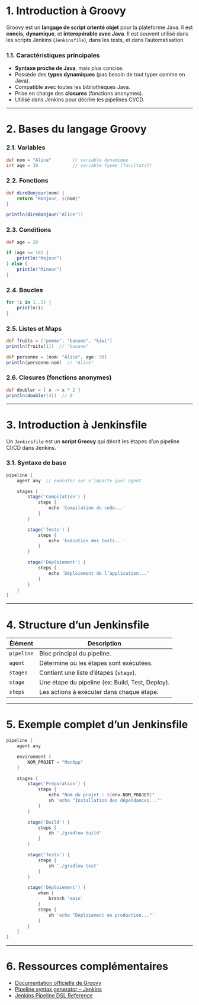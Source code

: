 <h1 id="intro-groovy">1. Introduction à Groovy</h1>

Groovy est un **langage de script orienté objet** pour la plateforme Java. Il est **concis**, **dynamique**, et **interopérable avec Java**. Il est souvent utilisé dans les scripts Jenkins (`Jenkinsfile`), dans les tests, et dans l’automatisation.

### 1.1. Caractéristiques principales

* **Syntaxe proche de Java**, mais plus concise.
* Possède des **types dynamiques** (pas besoin de tout typer comme en Java).
* Compatible avec toutes les bibliothèques Java.
* Prise en charge des **closures** (fonctions anonymes).
* Utilisé dans Jenkins pour décrire les pipelines CI/CD.

---

<h1 id="bases-groovy">2. Bases du langage Groovy</h1>

### 2.1. Variables

```groovy
def nom = "Alice"        // variable dynamique
int age = 30             // variable typée (facultatif)
```

### 2.2. Fonctions

```groovy
def direBonjour(nom) {
    return "Bonjour, ${nom}"
}

println(direBonjour("Alice"))
```

### 2.3. Conditions

```groovy
def age = 20

if (age >= 18) {
    println("Majeur")
} else {
    println("Mineur")
}
```

### 2.4. Boucles

```groovy
for (i in 1..5) {
    println(i)
}
```

### 2.5. Listes et Maps

```groovy
def fruits = ["pomme", "banane", "kiwi"]
println(fruits[1])  // "banane"

def personne = [nom: "Alice", age: 30]
println(personne.nom)  // "Alice"
```

### 2.6. Closures (fonctions anonymes)

```groovy
def doubler = { x -> x * 2 }
println(doubler(4))  // 8
```

---

<h1 id="jenkinsfile">3. Introduction à Jenkinsfile</h1>

Un `Jenkinsfile` est un **script Groovy** qui décrit les étapes d’un pipeline CI/CD dans Jenkins.

### 3.1. Syntaxe de base

```groovy
pipeline {
    agent any  // exécuter sur n’importe quel agent

    stages {
        stage('Compilation') {
            steps {
                echo 'Compilation du code...'
            }
        }

        stage('Tests') {
            steps {
                echo 'Exécution des tests...'
            }
        }

        stage('Déploiement') {
            steps {
                echo 'Déploiement de l’application...'
            }
        }
    }
}
```

---

<h1 id="structure-jenkinsfile">4. Structure d’un Jenkinsfile</h1>

| Élément    | Description                                      |
| ---------- | ------------------------------------------------ |
| `pipeline` | Bloc principal du pipeline.                      |
| `agent`    | Détermine où les étapes sont exécutées.          |
| `stages`   | Contient une liste d’étapes (`stage`).           |
| `stage`    | Une étape du pipeline (ex: Build, Test, Deploy). |
| `steps`    | Les actions à exécuter dans chaque étape.        |

---

<h1 id="exemple-complet">5. Exemple complet d’un Jenkinsfile</h1>

```groovy
pipeline {
    agent any

    environment {
        NOM_PROJET = "MonApp"
    }

    stages {
        stage('Préparation') {
            steps {
                echo "Nom du projet : ${env.NOM_PROJET}"
                sh 'echo "Installation des dépendances..."'
            }
        }

        stage('Build') {
            steps {
                sh './gradlew build'
            }
        }

        stage('Tests') {
            steps {
                sh './gradlew test'
            }
        }

        stage('Déploiement') {
            when {
                branch 'main'
            }
            steps {
                sh 'echo "Déploiement en production..."'
            }
        }
    }
}
```

---

<h1 id="ressources">6. Ressources complémentaires</h1>

* [Documentation officielle de Groovy](https://groovy-lang.org/)
* [Pipeline syntax generator – Jenkins](https://www.jenkins.io/doc/book/pipeline/syntax/)
* [Jenkins Pipeline DSL Reference](https://www.jenkins.io/doc/pipeline/steps/)

